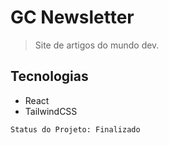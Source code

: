 # GC Newsletter 
> Site de artigos do mundo dev.

## Tecnologias
* React
* TailwindCSS

```
Status do Projeto: Finalizado
```
